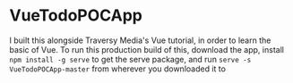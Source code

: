 # VueTodoPOCApp
I built this alongside Traversy Media's Vue tutorial, in order to learn the basic of Vue. 
To run this production build of this, download the app, install `npm install -g serve` to get the serve package, and run `serve -s VueTodoPOCApp-master` from wherever you downloaded it to 
